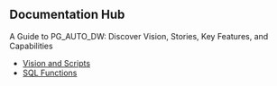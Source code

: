 ## Documentation Hub
A Guide to PG_AUTO_DW: Discover Vision, Stories, Key Features, and Capabilities
- [Vision and Scripts](vision_plus_script/readme.md)
- [SQL Functions](sql_functions/readme.md)
